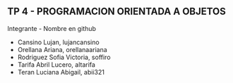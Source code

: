 ## TP 4 - PROGRAMACION ORIENTADA A OBJETOS

Integrante - Nombre en github
- Cansino Lujan, lujancansino
- Orellana Ariana, orellanaariana
- Rodriguez Sofia Victoria, soffiro
- Tarifa Abril Lucero, altarifa
- Teran Luciana Abigail, abii321
